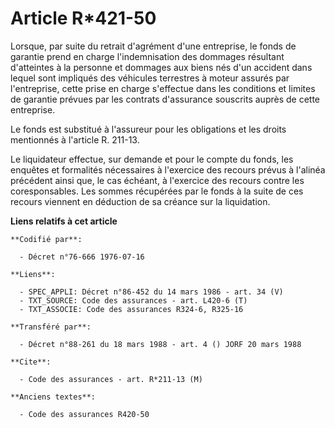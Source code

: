 # Article R*421-50

Lorsque, par suite du retrait d'agrément d'une entreprise, le fonds de garantie prend en charge l'indemnisation des dommages
résultant d'atteintes à la personne et dommages aux biens nés d'un accident dans lequel sont impliqués des véhicules
terrestres à moteur assurés par l'entreprise, cette prise en charge s'effectue dans les conditions et limites de garantie
prévues par les contrats d'assurance souscrits auprès de cette entreprise.

Le fonds est substitué à l'assureur pour les obligations et les droits mentionnés à l'article R. 211-13.

Le liquidateur effectue, sur demande et pour le compte du fonds, les enquêtes et formalités nécessaires à l'exercice des
recours prévus à l'alinéa précédent ainsi que, le cas échéant, à l'exercice des recours contre les coresponsables. Les sommes
récupérées par le fonds à la suite de ces recours viennent en déduction de sa créance sur la liquidation.

**Liens relatifs à cet article**

	**Codifié par**:

	  - Décret n°76-666 1976-07-16

	**Liens**:

	  - SPEC_APPLI: Décret n°86-452 du 14 mars 1986 - art. 34 (V)
	  - TXT_SOURCE: Code des assurances - art. L420-6 (T)
	  - TXT_ASSOCIE: Code des assurances R324-6, R325-16

	**Transféré par**:

	  - Décret n°88-261 du 18 mars 1988 - art. 4 () JORF 20 mars 1988

	**Cite**:

	  - Code des assurances - art. R*211-13 (M)

	**Anciens textes**:

	  - Code des assurances R420-50
